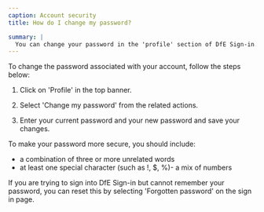 ```yaml
---
caption: Account security
title: How do I change my password?

summary: |
  You can change your password in the 'profile' section of DfE Sign-in. Find out more in our guide.
---
```


To change the password associated with your account, follow the steps below:

1. Click on 'Profile' in the top banner.

2. Select 'Change my password' from the related actions.

3. Enter your current password and your new password and save your changes.

To make your password more secure, you should include:

- a combination of three or more unrelated words
- at least one special character (such as !, $, %)- a mix of numbers

If you are trying to sign into DfE Sign-in but cannot remember your password, you can reset this by selecting 'Forgotten password' on the sign in page.
